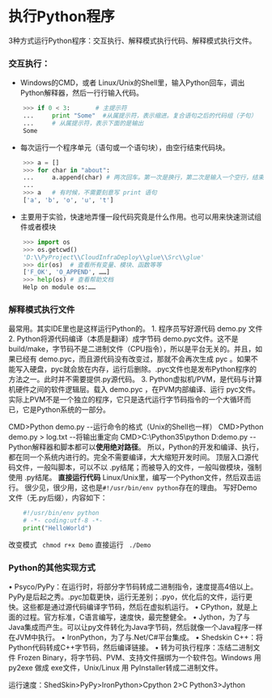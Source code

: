 
# 执行Python程序
3种方式运行Python程序：交互执行、解释模式执行代码、解释模式执行文件。
### 交互执行：
- Windows的CMD，或者 Linux/Unix的Shell里，输入Python回车，调出Python解释器，然后一行行输入代码。
```python
	>>> if 0 < 3:       # 主提示符
	...     print "Some"  #从属提示符，表示缩进。复合语句之后的代码组（子句）
	...     # 从属提示符，表示下面的是输出
	Some
```
- 每次运行一个程序单元（语句或一个语句块），由空行结束代码块。
```python
	>>> a = []
	>>> for char in "about":
	...     a.append(char) # 两次回车。第一次是换行，第二次是输入一个空行，结束for代码块。
	...
	>>> a   # 有时候，不需要刻意写 print 语句
	['a', 'b', 'o', 'u', 't']
```
- 主要用于实验，快速地弄懂一段代码究竟是什么作用。也可以用来快速测试组件或者模块
```python
	>>> import os
	>>> os.getcwd()
	'D:\\PyProject\\CloudInfraDeploy\\glue\\Src\\glue'
	>>> dir(os)  # 查看所有变量、模块、函数等等
	['F_OK', 'O_APPEND', ……]
	>>> help(os) # 查看帮助文档
	Help on module os:……
```
### 解释模式执行文件
最常用。其实IDE里也是这样运行Python的。
    1. 程序员写好源代码  demo.py 文件
    2. Python将源代码编译（本质是翻译）成字节码  demo.pyc文件。这不是build/make，字节码不是二进制文件（CPU指令），所以是平台无关的。并且，如果已经有 demo.pyc，而且源代码没有改变过，那就不会再次生成 pyc 。如果不能写入硬盘，pyc就会放在内存，运行后删除。.pyc文件也是发布Python程序的方法之一。此时并不需要提供.py源代码。
    3. Python虚拟机/PVM，是代码与计算机硬件之间的软件逻辑层。载入 demo.pyc ，在PVM内部编译、运行 pyc文件。实际上PVM不是一个独立的程序，它只是迭代运行字节码指令的一个大循环而已，它是Python系统的一部分。

CMD>Python  demo.py   --运行命令的格式（Unix的Shell也一样）
CMD>Python  demo.py > log.txt  --将输出重定向
CMD>C:\Python35\python  D:demo.py   --Python解释器和脚本都可以**使用绝对路径**。
所以，Python的开发和编译、执行，都在同一个系统内进行的。完全不需要编译，大大缩短开发时间。
顶层入口源代码文件，一般叫脚本，可以不以 .py结尾；而被导入的文件，一般叫做模块，强制使用 .py结尾。
**直接运行代码**
 Linux/Unix里，编写一个Python文件，然后双击运行。 很少见，很少用，这也是`#!/usr/bin/env python`存在的理由。
写好Demo 文件（无.py后缀），内容如下：
```python
	#!/usr/bin/env python
	# -*- coding:utf-8 -*-
	print("HelloWorld")
```
改变模式  ` chmod r+x Demo`
直接运行    ` ./Demo`

### Python的其他实现方式
• Psyco/PyPy：在运行时，将部分字节码转成二进制指令，速度提高4倍以上。PyPy是后起之秀。.pyc加载更快，运行无差别；.pyo，优化后的文件，运行更快。这些都是通过源代码编译字节码，然后在虚拟机运行。
• CPython，就是上面的过程。官方标准，C语言编写，速度快，最完整健全。
• Jython，为了与Java集成而产生。可以让py文件转化为Java字节码，然后就像一个Java程序一样在JVM中执行。
• IronPython，为了与.Net/C#平台集成。
• Shedskin C++：将Python代码转成C++字节码，然后编译链接。
• 转为可执行程序：冻结二进制文件 Frozen Binary，将字节码、PVM、支持文件捆绑为一个软件包。Windows 用 py2exe 做成 exe文件，Unix/Linux 用 PyInstaller转成二进制文件。

运行速度：ShedSkin>PyPy>IronPython>Cpython 2>C Python3>Jython

